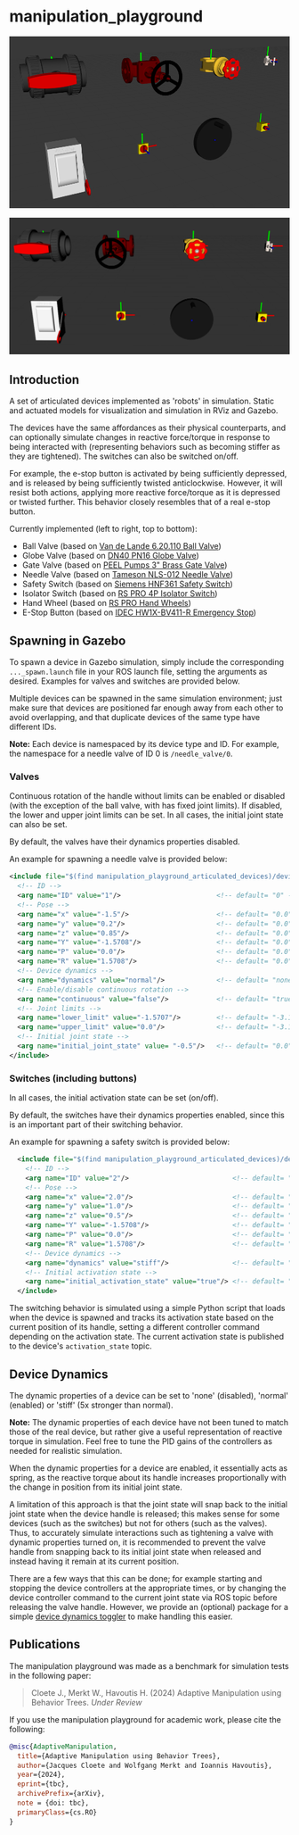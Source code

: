 # manipulation_playground

![Devices Currently Implemented](manipulation_playground_articulated_devices/resources/devices_0.png)

![Devices Currently Implemented](manipulation_playground_articulated_devices/resources/devices_1.png)

## Introduction

A set of articulated devices implemented as 'robots' in simulation. Static and actuated models for visualization and simulation in RViz and Gazebo.

The devices have the same affordances as their physical counterparts, and can optionally simulate changes in reactive force/torque in response to being interacted with (representing behaviors such as becoming stiffer as they are tightened). The switches can also be switched on/off.

For example, the e-stop button is activated by being sufficiently depressed, and is released by being sufficiently twisted anticlockwise. However, it will resist both actions, applying more reactive force/torque as it is depressed or twisted further. This behavior closely resembles that of a real e-stop button.

Currently implemented (left to right, top to bottom):
- Ball Valve (based on [Van de Lande 6.20.110 Ball Valve](https://www.vandelande.com/en/products/pvc-u-metric/620-ball-valve-type-did/))
- Globe Valve (based on [DN40 PN16 Globe Valve](https://grabcad.com/library/globe-stop-valve-dn40-1))
- Gate Valve (based on [PEEL Pumps 3" Brass Gate Valve](https://www.peelpumps.co.uk/p/3-bsp-brass-gate-valve/))
- Needle Valve (based on [Tameson NLS-012 Needle Valve](https://tameson.co.uk/products/nls-012-g1-2inch-stainless-steel-needle-valve-ptfe-300-bar))
- Safety Switch (based on [Siemens HNF361 Safety Switch](https://mall.industry.siemens.com/mall/en/us/Catalog/Product/?mlfb=US2%3AHNF361))
- Isolator Switch (based on [RS PRO 4P Isolator Switch](https://uk.rs-online.com/web/p/isolator-switches/0466223))
- Hand Wheel (based on [RS PRO Hand Wheels](https://uk.rs-online.com/web/c/engineering-materials-industrial-hardware/knobs-levers-handles/hand-wheels/?pn=1))
- E-Stop Button (based on [IDEC HW1X-BV411-R Emergency Stop](https://us.idec.com/idec-us/en/USD/Switches-and-Pushbuttons/Pushbuttons-and-Pilot-Lights/HW-22mm-Heavy-Duty/p/HW1X-BV411-R))

## Spawning in Gazebo

To spawn a device in Gazebo simulation, simply include the corresponding `..._spawn.launch` file in your ROS launch file, setting the arguments as desired. Examples for valves and switches are provided below.

Multiple devices can be spawned in the same simulation environment; just make sure that devices are positioned far enough away from each other to avoid overlapping, and that duplicate devices of the same type have different IDs.

**Note:** Each device is namespaced by its device type and ID. For example, the namespace for a needle valve of ID 0 is `/needle_valve/0`.

### Valves

Continuous rotation of the handle without limits can be enabled or disabled (with the exception of the ball valve, with has fixed joint limits). If disabled, the lower and upper joint limits can be set. In all cases, the initial joint state can also be set.

By default, the valves have their dynamics properties disabled.

An example for spawning a needle valve is provided below:
```xml
<include file="$(find manipulation_playground_articulated_devices)/devices/needle_valve/launch/needle_valve_spawn.launch" >
  <!-- ID -->
  <arg name="ID" value="1"/>                        <!-- default= "0" -->
  <!-- Pose -->
  <arg name="x" value="-1.5"/>                      <!-- default= "0.0" -->
  <arg name="y" value="0.2"/>                       <!-- default= "0.0" -->
  <arg name="z" value="0.85"/>                      <!-- default= "0.0" -->
  <arg name="Y" value="-1.5708"/>                   <!-- default= "0.0" -->
  <arg name="P" value="0.0"/>                       <!-- default= "0.0" -->
  <arg name="R" value="1.5708"/>                    <!-- default= "0.0" -->
  <!-- Device dynamics -->
  <arg name="dynamics" value="normal"/>             <!-- default= "none" -->
  <!-- Enable/disable continuous rotation -->
  <arg name="continuous" value="false"/>            <!-- default= "true" -->
  <!-- Joint limits -->
  <arg name="lower_limit" value="-1.5707"/>         <!-- default= "-3.1415" -->
  <arg name="upper_limit" value="0.0"/>             <!-- default= "-3.1415" -->
  <!-- Initial joint state -->
  <arg name="initial_joint_state" value= "-0.5"/>   <!-- default= "0.0" -->
</include>
```

### Switches (including buttons)

In all cases, the initial activation state can be set (on/off).

By default, the switches have their dynamics properties enabled, since this is an important part of their switching behavior.

An example for spawning a safety switch is provided below:
```xml
  <include file="$(find manipulation_playground_articulated_devices)/devices/safety_switch/launch/spawn_safety_switch.launch">
    <!-- ID -->
    <arg name="ID" value="2"/>                          <!-- default= "0" -->
    <!-- Pose -->
    <arg name="x" value="2.0"/>                         <!-- default= "0.0" -->
    <arg name="y" value="1.0"/>                         <!-- default= "0.0" -->
    <arg name="z" value="0.5"/>                         <!-- default= "0.0" -->
    <arg name="Y" value="-1.5708"/>                     <!-- default= "0.0" -->
    <arg name="P" value="0.0"/>                         <!-- default= "0.0" -->
    <arg name="R" value="1.5708"/>                      <!-- default= "0.0" -->
    <!-- Device dynamics -->
    <arg name="dynamics" value="stiff"/>                <!-- default= "normal" -->
    <!-- Initial activation state -->
    <arg name="initial_activation_state" value="true"/> <!-- default= "false" -->
  </include>
```

The switching behavior is simulated using a simple Python script that loads when the device is spawned and tracks its activation state based on the current position of its handle, setting a different controller command depending on the activation state. The current activation state is published to the device's `activation_state` topic.

## Device Dynamics

The dynamic properties of a device can be set to 'none' (disabled), 'normal' (enabled) or 'stiff' (5x stronger than normal).

**Note:** The dynamic properties of each device have not been tuned to match those of the real device, but rather give a useful representation of reactive torque in simulation. Feel free to tune the PID gains of the controllers as needed for realistic simulation.

When the dynamic properties for a device are enabled, it essentially acts as spring, as the reactive torque about its handle increases proportionally with the change in position from its initial joint state.

A limitation of this approach is that the joint state will snap back to the initial joint state when the device handle is released; this makes sense for some devices (such as the switches) but not for others (such as the valves). Thus, to accurately simulate interactions such as tightening a valve with dynamic properties turned on, it is recommended to prevent the valve handle from snapping back to its initial joint state when released and instead having it remain at its current position.

There are a few ways that this can be done; for example starting and stopping the device controllers at the appropriate times, or by changing the device controller command to the current joint state via ROS topic before releasing the valve handle. However, we provide an (optional) package for a simple [device dynamics toggler](device_dynamics_toggler) to make handling this easier.

## Publications

The manipulation playground was made as a benchmark for simulation tests in the following paper:

>Cloete J., Merkt W., Havoutis H. (2024) Adaptive Manipulation using Behavior Trees. *Under Review*

If you use the manipulation playground for academic work, please cite the following:
```bibtex
@misc{AdaptiveManipulation,
  title={Adaptive Manipulation using Behavior Trees}, 
  author={Jacques Cloete and Wolfgang Merkt and Ioannis Havoutis},
  year={2024},
  eprint={tbc},
  archivePrefix={arXiv},
  note = {doi: tbc},
  primaryClass={cs.RO}
}
```